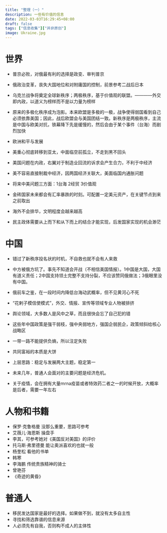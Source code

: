 ```yaml
---
title: "整理（一）"
description: 一些有价值的信息
date: 2022-03-03T16:29:45+08:00
draft: false
tags: ["信息收集"]["并非原创"]
image: Ukraine.jpg
---
```


# 世界

* 普京必败，对俄最有利的选择是政变、审判普京
* 俄政治变革，丧失大国地位和对附庸国的控制，前景参考二战后日本
* 乌克兰战争将奠定全球新秩序；两极秩序，基于价值观的联盟。————外交即内政，以道义为榜样而不是以力量为榜样
* 原来的多极化秩序成为泡影。本来欧盟是多极的一极，战争使得弱国看到自己必须依靠美国；因此，战后欧盟会与美国团结一致。新秩序是两极秩序，主流是中国与欧美对抗，铁幕降下先是缓慢的，然后会由于某个事件（台海）而剧烈加快
  
* 欧洲和平与发展
* 美重心彻底转移到亚太，中面临空前孤立，不走到黑不回头
* 美国问题在内政，右翼对于制造业回流的诉求会产生合力，不利于中经济
* 美不容易直接制裁中经济，因两国经济关联大，美面临国内通胀问题
* 将来中美问题三方面：1台海 2经贸 3价值观
* 金砖国家未来都会有汇率暴跌的时刻。可配置一定美元资产，在关键节点到来之前取出
* 海外不会排华，文明程度会越来越高
* 民主政体需要从上而下和从下而上的结合才能实现，后发国家实现的机会渺茫



# 中国

* 错过了新秩序投名状的时机，不自救也就不会有人来救
* 中方被俄方坑了。事先不知道会开战（不相信美国情报）。1中国是大国，大国有道义责任；2中国支持领土完整不支持分裂，不应该赞同俄做法；3俄眼里没有中国。
* 俄前车之鉴，在一段时间内降低台海动武概率，但不见黄河心不死
* “花剌子模信使模式”，外交、情报、宣传等领域专业人物被排挤
* 舆论领域，大多数人是风中之草，而且很快会忘了自己犯的错
  
* 这些年中国政策是强干弱枝，强中央弱地方，强国企弱民企，政策倾斜给核心战略区
* 一带一路不能提供负熵，所以注定失败
* 共同富裕的本质是大饼
* 上层思路：稳定与发展两大主题，稳定第一
  
* 未来几年，普通人会面对的主要问题是经济危机。
* 关于疫情，会在拥有大量mrna疫苗或者特效药二者之一的时候开放，大概率是后者，需要一年左右



# 人物和书籍

* 保罗·克鲁格曼 没那么重要，思路可参考
* 艾薇儿·海恩斯 操盘手
* 李其，可参考她对《美国反对美国》的评价
* 托马斯·弗里德曼 能让奥派喜欢的也就一般
* 杨奎松 看他的书单
* 韩寒
* 李海鹏 传统贵族精神的骑士
* 曾艳芬
* 《奇迹的黄昏》
  


# 普通人
* 移民发达国家是最好的选择。如果做不到，就没有太多自主性
* 寻找和筛选靠谱的信息来源
* 人必须先有自我，否则构不成人的主体性